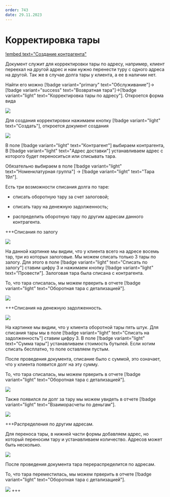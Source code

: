 ```yaml
---
order: 743
date: 29.11.2023
---
```

# Корректировка тары

[!embed text="Создание контрагента"](https://youtu.be/eAyHzo0TAwI)

Документ служит для корректировки тары по адресу, например, клиент переехал на другой адрес и нам нужно перенести туру с одного адреса на другой. Так же в случае долга тары у клиента, а ее в наличии нет.

Найти его можно [!badge variant="primary" text="Обслуживание"]->[!badge variant="success" text="Возвратная тара"]->[!badge variant="light" text="Корректировка тары по адресу"]. Откроется форма вида

![](\images\бухгалтер\корректировка.jpg) 

Для создания корректировки нажимаем кнопку [!badge variant="light" text="Создать"],  откроется документ создания

![](\images\бухгалтер\корректировка1.jpg) 

В поле [!badge variant="light" text="Контрагент"] выбираем контрагента, В [!badge variant="light" text="Адрес доставки"] устанавливаем адрес с которого будет переноситься или списывать тара. 

Обязательно выбираем в поле [!badge variant="light" text="Номенклатурная группа"] -> [!badge variant="light" text="Тара 19л"].

Есть три возможности списания долга по таре:

- списать оборотную тару за счет залоговой;

- списать тару на денежную задолженность;

- распределить оборотную тару по другим адресам данного контрагента.

+++Cписания по залогу

![](\images\бухгалтер\корректировка3.jpg) 

На данной картинке мы видим, что у клиента всего на адресе восемь тар, три из которых залоговые. Мы можем списать только 3 тары по залогу. Для этого в поле [!badge variant="light" text="Списать по залогу"] ставим цифру 3 и нажимаем кнопку [!badge variant="light" text="Провести"]. Залоговая тара была списана с контрагента.

То, что тара списалась, мы можем прверить в отчете [!badge variant="light" text="Оборотная тара с детализацией"].

![](\images\бухгалтер\корректировка5.jpg) 


+++Cписания на денежную задолженность.

![](\images\бухгалтер\корректировка4.jpg) 

На картинке мы видим, что у клиента оборотной тары пять штук. Для списания тары мы в поле [!badge variant="light" text="Списать на задолженность"] ставим цифру 3. В поле [!badge variant="light" text="Сумма тары"] устанавливаем стоимость бутылей. Если хотим списать бесплатно, то поле оставляем пустым.  

После проведения документа, списание было с суммой, это означает, что у клиента появится долг на эту сумму.

То, что тара списалась, мы можем прверить в отчете [!badge variant="light" text="Оборотная тара с детализацией"].

![](\images\бухгалтер\корректировка6.jpg) 

Также появился ли долг за тару мы можем увидеть в отчете [!badge variant="light" text="Взаиморасчеты по деньгам"].

![](\images\бухгалтер\корректировка7.jpg) 

+++Распределения по другим адресам.

Для переноса тары, в нижней части формы добавляем адрес, но который переносим тару и устанавливаем количество. Адресов может быть несколько. 

![](\images\бухгалтер\корректировка.gif)

После проведения документа тара перераспределится по адресам.

То, что тара переместилась, мы можем прверить в отчете [!badge variant="light" text="Оборотная тара с детализацией"].

![](\images\бухгалтер\корректировка8.jpg) 
+++
